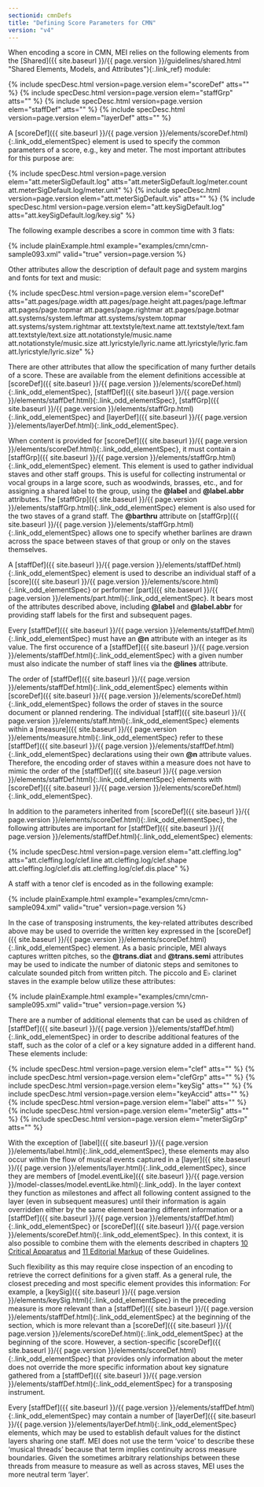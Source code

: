 ```yaml
---
sectionid: cmnDefs
title: "Defining Score Parameters for CMN"
version: "v4"
---
```




When encoding a score in CMN, MEI relies on the following elements from the [Shared]({{ site.baseurl }}/{{ page.version }}/guidelines/shared.html "Shared Elements, Models, and Attributes"){:.link_ref} module:



{% include specDesc.html version=page.version elem="scoreDef" atts="" %}
{% include specDesc.html version=page.version elem="staffGrp" atts="" %}
{% include specDesc.html version=page.version elem="staffDef" atts="" %}
{% include specDesc.html version=page.version elem="layerDef" atts="" %}



A [scoreDef]({{ site.baseurl }}/{{ page.version }}/elements/scoreDef.html){:.link_odd_elementSpec} element is used to specify the common parameters of a
score, e.g., key and meter. The most important attributes for this purpose are:



{% include specDesc.html version=page.version elem="att.meterSigDefault.log" atts="att.meterSigDefault.log/meter.count att.meterSigDefault.log/meter.unit" %}
{% include specDesc.html version=page.version elem="att.meterSigDefault.vis" atts="" %}
{% include specDesc.html version=page.version elem="att.keySigDefault.log" atts="att.keySigDefault.log/key.sig" %}



The following example describes a score in common time with 3 flats:

{% include plainExample.html example="examples/cmn/cmn-sample093.xml" valid="true" version=page.version %}


Other attributes allow the description of default page and system margins and fonts
for
text and music:



{% include specDesc.html version=page.version elem="scoreDef" atts="att.pages/page.width att.pages/page.height att.pages/page.leftmar att.pages/page.topmar att.pages/page.rightmar att.pages/page.botmar att.systems/system.leftmar att.systems/system.topmar att.systems/system.rightmar att.textstyle/text.name att.textstyle/text.fam att.textstyle/text.size att.notationstyle/music.name att.notationstyle/music.size att.lyricstyle/lyric.name att.lyricstyle/lyric.fam att.lyricstyle/lyric.size" %}



There are other attributes that allow the specification of many further details of
a score.
These are available from the element definitions accessible at [scoreDef]({{ site.baseurl }}/{{ page.version }}/elements/scoreDef.html){:.link_odd_elementSpec}, [staffDef]({{ site.baseurl }}/{{ page.version }}/elements/staffDef.html){:.link_odd_elementSpec}, [staffGrp]({{ site.baseurl }}/{{ page.version }}/elements/staffGrp.html){:.link_odd_elementSpec} and [layerDef]({{ site.baseurl }}/{{ page.version }}/elements/layerDef.html){:.link_odd_elementSpec}.


When content is provided for [scoreDef]({{ site.baseurl }}/{{ page.version }}/elements/scoreDef.html){:.link_odd_elementSpec}, it must contain a [staffGrp]({{ site.baseurl }}/{{ page.version }}/elements/staffGrp.html){:.link_odd_elementSpec} element. This element is used to gather individual staves and
other staff groups. This is useful for collecting instrumental or vocal groups in
a large
score, such as woodwinds, brasses, etc., and for assigning a shared label to the group,
using the **@label** and **@label.abbr** attributes. The [staffGrp]({{ site.baseurl }}/{{ page.version }}/elements/staffGrp.html){:.link_odd_elementSpec} element is also used for the two staves of a grand staff. The
**@barthru** attribute on [staffGrp]({{ site.baseurl }}/{{ page.version }}/elements/staffGrp.html){:.link_odd_elementSpec} allows one to specify
whether barlines are drawn across the space between staves of that group or only on
the
staves themselves.

A [staffDef]({{ site.baseurl }}/{{ page.version }}/elements/staffDef.html){:.link_odd_elementSpec} element is used to describe an individual staff of a [score]({{ site.baseurl }}/{{ page.version }}/elements/score.html){:.link_odd_elementSpec} or performer [part]({{ site.baseurl }}/{{ page.version }}/elements/part.html){:.link_odd_elementSpec}. It bears most of the
attributes described above, including **@label** and **@label.abbr** for
providing staff labels for the first and subsequent pages.

Every [staffDef]({{ site.baseurl }}/{{ page.version }}/elements/staffDef.html){:.link_odd_elementSpec} must have an **@n** attribute with an integer as
its value. The first occurence of a [staffDef]({{ site.baseurl }}/{{ page.version }}/elements/staffDef.html){:.link_odd_elementSpec} with a given number must
also indicate the number of staff lines via the **@lines** attribute.

The order of [staffDef]({{ site.baseurl }}/{{ page.version }}/elements/staffDef.html){:.link_odd_elementSpec} elements within [scoreDef]({{ site.baseurl }}/{{ page.version }}/elements/scoreDef.html){:.link_odd_elementSpec}
follows the order of staves in the source document or planned rendering. The individual
[staff]({{ site.baseurl }}/{{ page.version }}/elements/staff.html){:.link_odd_elementSpec} elements within a [measure]({{ site.baseurl }}/{{ page.version }}/elements/measure.html){:.link_odd_elementSpec} refer to these [staffDef]({{ site.baseurl }}/{{ page.version }}/elements/staffDef.html){:.link_odd_elementSpec} declarations using their own **@n** attribute values.
Therefore, the encoding order of staves within a measure does not have to mimic the
order of
the [staffDef]({{ site.baseurl }}/{{ page.version }}/elements/staffDef.html){:.link_odd_elementSpec} elements with [scoreDef]({{ site.baseurl }}/{{ page.version }}/elements/scoreDef.html){:.link_odd_elementSpec}.

In addition to the parameters inherited from [scoreDef]({{ site.baseurl }}/{{ page.version }}/elements/scoreDef.html){:.link_odd_elementSpec}, the following
attributes are important for [staffDef]({{ site.baseurl }}/{{ page.version }}/elements/staffDef.html){:.link_odd_elementSpec} elements:



{% include specDesc.html version=page.version elem="att.cleffing.log" atts="att.cleffing.log/clef.line att.cleffing.log/clef.shape att.cleffing.log/clef.dis att.cleffing.log/clef.dis.place" %}




A staff with a tenor clef is encoded as in the following example:

{% include plainExample.html example="examples/cmn/cmn-sample094.xml" valid="true" version=page.version %}


In the case of transposing instruments, the key-related attributes described above
may be
used to override the written key expressed in the [scoreDef]({{ site.baseurl }}/{{ page.version }}/elements/scoreDef.html){:.link_odd_elementSpec} element. As
a basic principle, MEI always captures written pitches, so the **@trans.diat** and
**@trans.semi** attributes may be used to indicate the number of diatonic steps and
semitones to calculate sounded pitch from written pitch. The piccolo and E♭ clarinet
staves
in the example below utilize these attributes:

{% include plainExample.html example="examples/cmn/cmn-sample095.xml" valid="true" version=page.version %}


There are a number of additional elements that can be used as children of [staffDef]({{ site.baseurl }}/{{ page.version }}/elements/staffDef.html){:.link_odd_elementSpec} in order to describe additional features of the staff, such as the color of
a clef or a key signature added in a different hand. These elements include:



{% include specDesc.html version=page.version elem="clef" atts="" %}
{% include specDesc.html version=page.version elem="clefGrp" atts="" %}
{% include specDesc.html version=page.version elem="keySig" atts="" %}
{% include specDesc.html version=page.version elem="keyAccid" atts="" %}
{% include specDesc.html version=page.version elem="label" atts="" %}
{% include specDesc.html version=page.version elem="meterSig" atts="" %}
{% include specDesc.html version=page.version elem="meterSigGrp" atts="" %}




With the exception of [label]({{ site.baseurl }}/{{ page.version }}/elements/label.html){:.link_odd_elementSpec}, these elements may also occur within the
flow of musical events captured in a [layer]({{ site.baseurl }}/{{ page.version }}/elements/layer.html){:.link_odd_elementSpec}, since they are members of
[model.eventLike]({{ site.baseurl }}/{{ page.version }}/model-classes/model.eventLike.html){:.link_odd}. In the layer context they function as
milestones and affect all following content assigned to the layer (even in subsequent
measures) until their information is again overridden either by the same element bearing
different information or a [staffDef]({{ site.baseurl }}/{{ page.version }}/elements/staffDef.html){:.link_odd_elementSpec} or [scoreDef]({{ site.baseurl }}/{{ page.version }}/elements/scoreDef.html){:.link_odd_elementSpec}.
In this context, it is also possible to combine them with the elements described in
chapters
<a class="link_ptr" title="Critical Apparatus" href="{{ site.baseurl }}/{{ page.version }}/guidelines/critApp.html">10 Critical Apparatus</a> and 
<a class="link_ptr" title="Editorial Markup" href="{{ site.baseurl }}/{{ page.version }}/guidelines/editTrans.html">11 Editorial Markup</a> of these Guidelines.

Such flexibility as this may require close inspection of an encoding to retrieve the
correct definitions for a given staff. As a general rule, the closest preceding and
most
specific element provides this information: For example, a [keySig]({{ site.baseurl }}/{{ page.version }}/elements/keySig.html){:.link_odd_elementSpec} in
the preceding measure is more relevant than a [staffDef]({{ site.baseurl }}/{{ page.version }}/elements/staffDef.html){:.link_odd_elementSpec} at the
beginning of the section, which is more relevant than a [scoreDef]({{ site.baseurl }}/{{ page.version }}/elements/scoreDef.html){:.link_odd_elementSpec} at
the beginning of the score. However, a section-specific [scoreDef]({{ site.baseurl }}/{{ page.version }}/elements/scoreDef.html){:.link_odd_elementSpec} that
provides only information about the meter does not override the more specific information
about key signature gathered from a [staffDef]({{ site.baseurl }}/{{ page.version }}/elements/staffDef.html){:.link_odd_elementSpec} for a transposing
instrument.

Every [staffDef]({{ site.baseurl }}/{{ page.version }}/elements/staffDef.html){:.link_odd_elementSpec} may contain a number of [layerDef]({{ site.baseurl }}/{{ page.version }}/elements/layerDef.html){:.link_odd_elementSpec}
elements, which may be used to establish default values for the distinct layers sharing
one
staff. MEI does not use the term ‘voice’ to describe these
‘musical threads’ because that term implies continuity across measure
boundaries. Given the sometimes arbitrary relationships between these threads from
measure
to measure as well as across staves, MEI uses the more neutral term
‘layer’.


